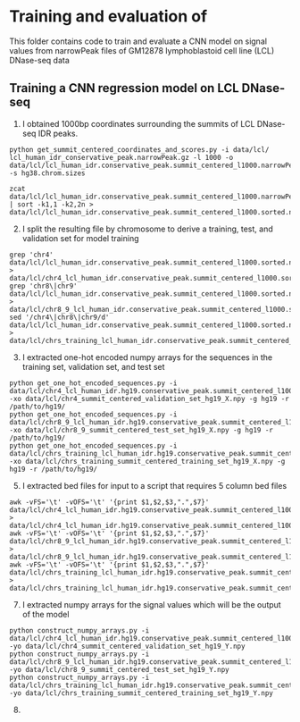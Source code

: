 # Training and evaluation of 

This folder contains code to train and evaluate a CNN model on signal values from narrowPeak files of GM12878 lymphoblastoid cell line (LCL) DNase-seq data

## Training a CNN regression model on LCL DNase-seq

1. I obtained 1000bp coordinates surrounding the summits of LCL DNase-seq IDR peaks.
```
python get_summit_centered_coordinates_and_scores.py -i data/lcl/	lcl_human_idr_conservative_peak.narrowPeak.gz -l 1000 -o data/lcl/lcl_human_idr.conservative_peak.summit_centered_l1000.narrowPeak.gz -s hg38.chrom.sizes

zcat data/lcl/lcl_human_idr.conservative_peak.summit_centered_l1000.narrowPeak.gz | sort -k1,1 -k2,2n > data/lcl/lcl_human_idr.conservative_peak.summit_centered_l1000.sorted.narrowPeak
```

2. I split the resulting file by chromosome to derive a training, test, and validation set for model training
```
grep 'chr4' data/lcl/lcl_human_idr.conservative_peak.summit_centered_l1000.sorted.narrowPeak > data/lcl/chr4_lcl_human_idr.conservative_peak.summit_centered_l1000.sorted.narrowPeak
grep 'chr8\|chr9' data/lcl/lcl_human_idr.conservative_peak.summit_centered_l1000.sorted.narrowPeak > data/lcl/chr8_9_lcl_human_idr.conservative_peak.summit_centered_l1000.sorted.narrowPeak
sed '/chr4\|chr8\|chr9/d' data/lcl/lcl_human_idr.conservative_peak.summit_centered_l1000.sorted.narrowPeak > data/lcl/chrs_training_lcl_human_idr.conservative_peak.summit_centered_l1000.sorted.narrowPeak
```

3. I extracted one-hot encoded numpy arrays for the sequences in the training set, validation set, and test set
```
python get_one_hot_encoded_sequences.py -i data/lcl/chr4_lcl_human_idr.hg19.conservative_peak.summit_centered_l1000.sorted.narrowPeak -xo data/lcl/chr4_summit_centered_validation_set_hg19_X.npy -g hg19 -r /path/to/hg19/
python get_one_hot_encoded_sequences.py -i data/lcl/chr8_9_lcl_human_idr.hg19.conservative_peak.summit_centered_l1000.sorted.narrowPeak -xo data/lcl/chr8_9_summit_centered_test_set_hg19_X.npy -g hg19 -r /path/to/hg19/
python get_one_hot_encoded_sequences.py -i data/lcl/chrs_training_lcl_human_idr.hg19.conservative_peak.summit_centered_l1000.sorted.narrowPeak -xo data/lcl/chrs_training_summit_centered_training_set_hg19_X.npy -g hg19 -r /path/to/hg19/
```
5. I extracted bed files for input to a script that requires 5 column bed files
```
awk -vFS='\t' -vOFS='\t' '{print $1,$2,$3,".",$7}' data/lcl/chr4_lcl_human_idr.hg19.conservative_peak.summit_centered_l1000.sorted.narrowPeak > data/lcl/chr4_lcl_human_idr.hg19.conservative_peak.summit_centered_l1000.bed
awk -vFS='\t' -vOFS='\t' '{print $1,$2,$3,".",$7}' data/lcl/chr8_9_lcl_human_idr.hg19.conservative_peak.summit_centered_l1000.sorted.narrowPeak > data/lcl/chr8_9_lcl_human_idr.hg19.conservative_peak.summit_centered_l1000.bed
awk -vFS='\t' -vOFS='\t' '{print $1,$2,$3,".",$7}' data/lcl/chrs_training_lcl_human_idr.hg19.conservative_peak.summit_centered_l1000.sorted.narrowPeak > data/lcl/chrs_training_lcl_human_idr.hg19.conservative_peak.summit_centered_l1000.bed
```
7. I extracted numpy arrays for the signal values which will be the output of the model
```
python construct_numpy_arrays.py -i data/lcl/chr4_lcl_human_idr.hg19.conservative_peak.summit_centered_l1000.bed -yo data/lcl/chr4_summit_centered_validation_set_hg19_Y.npy
python construct_numpy_arrays.py -i data/lcl/chr8_9_lcl_human_idr.hg19.conservative_peak.summit_centered_l1000.bed -yo data/lcl/chr8_9_summit_centered_test_set_hg19_Y.npy
python construct_numpy_arrays.py -i data/lcl/chrs_training_lcl_human_idr.hg19.conservative_peak.summit_centered_l1000.bed -yo data/lcl/chrs_training_summit_centered_training_set_hg19_Y.npy
```
8. 
